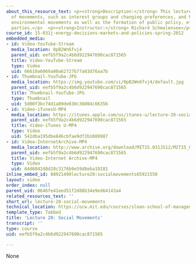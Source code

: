 ```yaml
---
about_this_resource_text: <p><strong>Description:</strong> This lecture explores drivers
  of movements, such as interest groups and changing preferences, and how they affect
  environmental movements as well as the formation of public policy, efforts, and
  parties.</p>  <p><strong>Instructor:</strong> Richard Schmalensee</p>
course_id: 15-031j-energy-decisions-markets-and-policies-spring-2012
embedded_media:
- id: Video-YouTube-Stream
  media_location: 0pB2Wn6fvj4
  parent_uid: eefb5f9a2c4b6d922947690cac871565
  title: Video-YouTube-Stream
  type: Video
  uid: 66610a6069a00a62727b77a03d76aa7b
- id: Thumbnail-YouTube-JPG
  media_location: https://img.youtube.com/vi/0pB2Wn6fvj4/default.jpg
  parent_uid: eefb5f9a2c4b6d922947690cac871565
  title: Thumbnail-YouTube-JPG
  type: Thumbnail
  uid: 5d00f3bc74d1a89de030c36004c66356
- id: Video-iTunesU-MP4
  media_location: https://itunes.apple.com/us/itunes-u/lecture-20-social-movements/id609039736?i=134215787
  parent_uid: eefb5f9a2c4b6d922947690cac871565
  title: Video-iTunes U-MP4
  type: Video
  uid: 542dba195dbe846cbfae9df2b1089987
- id: Video-InternetArchive-MP4
  media_location: http://www.archive.org/download/MIT15.031JS12/MIT15_031JS12_lec20_300k.mp4
  parent_uid: eefb5f9a2c4b6d922947690cac871565
  title: Video-Internet Archive-MP4
  type: Video
  uid: 64d6042d8d28c3176b9e59d8eba19181
inline_embed_id: 88921499lecture20:socialmovements65921550
layout: video
order_index: null
parent_uid: 0646fe41eed51f2d80b34e9ed64143a4
related_resources_text: ''
short_url: lecture-20-social-movements
technical_location: https://ocw.mit.edu/courses/sloan-school-of-management/15-031j-energy-decisions-markets-and-policies-spring-2012/video-lectures/lecture-20-social-movements
template_type: Tabbed
title: 'Lecture 20: Social Movements'
transcript: ''
type: course
uid: eefb5f9a2c4b6d922947690cac871565

---
```

None